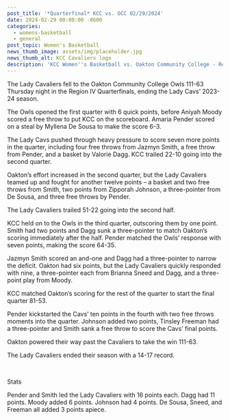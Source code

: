 ```yaml
---
post_title: '*Quarterfinal* KCC vs. OCC 02/29/2024'
date: 2024-02-29 00:00:00 -0600
categories:
  - womens-basketball
  - general
post_topic: Women's Basketball
news_thumb_image: assets/img/placeholder.jpg
news_thumb_alt: KCC Cavaliers logo
description: 'KCC Women''s Basketball vs. Oakton Community College - Region IV Quarterfinal '
---
```

<div><p>The Lady Cavaliers fell to the Oakton Community College Owls 111-63 Thursday night in the Region IV Quarterfinals, ending the Lady Cavs’ 2023-24 season. &nbsp;</p></div>

<div><p>The Owls opened the first quarter with 6 quick points, before Aniyah Moody scored a free throw to put KCC on the scoreboard. Amaria Pender scored on a steal by Myllena De Sousa to make the score 6-3. &nbsp;</p></div>

<div><p>The Lady Cavs pushed through heavy pressure to score seven more points in the quarter, including four free throws from Jazmyn Smith, a free throw from Pender, and a basket by Valorie Dagg. KCC trailed 22-10 going into the second quarter.&nbsp;</p></div>

<div><p>Oakton’s effort increased in the second quarter, but the Lady Cavaliers teamed up and fought for another twelve points – a basket and two free throws from Smith, two points from Zipporah Johnson, a three-pointer from De Sousa, and three free throws by Pender. &nbsp;</p></div>

<div><p>The Lady Cavaliers trailed 51-22 going into the second half.&nbsp;</p></div>

<div><p>KCC held on to the Owls in the third quarter, outscoring them by one point. Smith had two points and Dagg sunk a three-pointer to match Oakton’s scoring immediately after the half. Pender matched the Owls’ response with seven points, making the score 64-35.&nbsp;</p></div>

<div><p>Jazmyn Smith scored an and-one and Dagg had a three-pointer to narrow the deficit. Oakton had six points, but the Lady Cavaliers quickly responded with nine, a three-pointer each from Brianna Sneed and Dagg, and a three-point play from Moody. &nbsp;</p></div>

<div><p>KCC matched Oakton’s scoring for the rest of the quarter to start the final quarter 81-53.&nbsp;</p></div>

<div><p>Pender kickstarted the Cavs’ ten points in the fourth with two free throws moments into the quarter. Johnson added two points, Tinsley Freeman had a three-pointer and Smith sank a free throw to score the Cavs’ final points. &nbsp;</p></div>

<div><p>Oakton powered their way past the Cavaliers to take the win 111-63.&nbsp;</p></div>

<div><p>The Lady Cavaliers ended their season with a 14-17 record.&nbsp;</p></div>

<div><p> </p></div>

<div><p>Stats&nbsp;</p></div>

<div><p>Pender and Smith led the Lady Cavaliers with 16 points each. Dagg had 11 points. Moody added 6 points. Johnson had 4 points. De Sousa, Sneed, and Freeman all added 3 points apiece. &nbsp;</p></div>